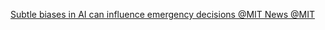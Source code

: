 [Subtle biases in AI can influence emergency decisions   @MIT News   @MIT ](https://qi.tc/qi/110278)